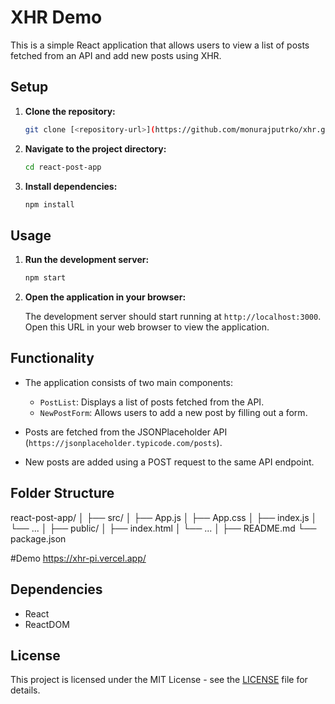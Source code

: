 # XHR Demo

This is a simple React application that allows users to view a list of posts fetched from an API and add new posts using XHR.

## Setup

1. **Clone the repository:**

    ```bash
    git clone [<repository-url>](https://github.com/monurajputrko/xhr.git)
    ```

2. **Navigate to the project directory:**

    ```bash
    cd react-post-app
    ```

3. **Install dependencies:**

    ```bash
    npm install
    ```

## Usage

1. **Run the development server:**

    ```bash
    npm start
    ```

2. **Open the application in your browser:**

    The development server should start running at `http://localhost:3000`. Open this URL in your web browser to view the application.

## Functionality

- The application consists of two main components:
    - `PostList`: Displays a list of posts fetched from the API.
    - `NewPostForm`: Allows users to add a new post by filling out a form.

- Posts are fetched from the JSONPlaceholder API (`https://jsonplaceholder.typicode.com/posts`).

- New posts are added using a POST request to the same API endpoint.

## Folder Structure

react-post-app/
│
├── src/
│ ├── App.js
│ ├── App.css
│ ├── index.js
│ └── ...
│
├── public/
│ ├── index.html
│ └── ...
│
├── README.md
└── package.json

#Demo
https://xhr-pi.vercel.app/

## Dependencies

- React
- ReactDOM

## License

This project is licensed under the MIT License - see the [LICENSE](LICENSE) file for details.
